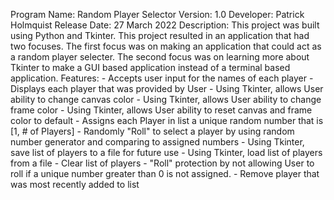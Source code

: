 Program Name:	Random Player Selector
Version:	1.0
Developer:	Patrick Holmquist
Release Date:	27 March 2022
Description:	This project was built using Python and Tkinter. This project resulted in an application that had two focuses.
		The first focus was on making an application that could act as a random player selecter. The second focus was
		on learning more about Tkinter to make a GUI based application instead of a terminal based application.
Features:	- Accepts user input for the names of each player
		- Displays each player that was provided by User
		- Using Tkinter, allows User ability to change canvas color
		- Using Tkinter, allows User ability to change frame color
		- Using Tkinter, allows User ability to reset canvas and frame color to default
		- Assigns each Player in list a unique random number that is [1, # of Players]
		- Randomly "Roll" to select a player by using random number generator and comparing to assigned numbers
		- Using Tkinter, save list of players to a file for future use
		- Using Tkinter, load list of players from a file
		- Clear list of players
		- "Roll" protection by not allowing User to roll if a unique number greater than 0 is not assigned.
		- Remove player that was most recently added to list
